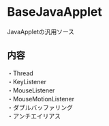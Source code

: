 ﻿# BaseJavaApplet
JavaAppletの汎用ソース

## 内容
・Thread  
・KeyListener  
・MouseListener  
・MouseMotionListener  
・ダブルバッファリング  
・アンチエイリアス  